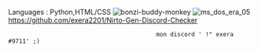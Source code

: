 Languages  :  Python,HTML/CSS
      ![bonzi-buddy-monkey](https://user-images.githubusercontent.com/119492886/219862796-9066188c-f0c9-4197-8f05-c900ad65cdc7.gif)
   ![ms_dos_era_05](https://user-images.githubusercontent.com/119492886/219864091-842c06e7-b1ac-45c2-a2b5-9c0aadf34286.gif)
https://github.com/exera2201/Nirto-Gen-Discord-Checker

                                              mon discord ' !" exera #9711' ;)
